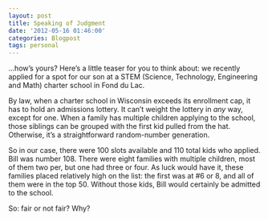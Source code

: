 ```yaml
---
layout: post
title: Speaking of Judgment
date: '2012-05-16 01:46:00'
categories: Blogpost
tags: personal
---
```



…how’s yours? Here’s a little teaser for you to think about: we recently applied for a spot for our son at a STEM (Science, Technology, Engineering and Math) charter school in Fond du Lac.

By law, when a charter school in Wisconsin exceeds its enrollment cap, it has to hold an admissions lottery. It can’t weight the lottery in *any* way, except for one. When a family has multiple children applying to the school, those siblings can be grouped with the first kid pulled from the hat. Otherwise, it’s a straightforward random-number generation.

So in our case, there were 100 slots available and 110 total kids who applied. Bill was number 108. There were eight families with multiple children, most of them two per, but one had three or four. As luck would have it, these families placed relatively high on the list: the first was at #6 or 8, and all of them were in the top 50. Without those kids, Bill would certainly be admitted to the school.

So: fair or not fair? Why?


